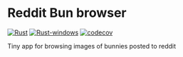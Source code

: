 # Reddit Bun browser

[![Rust](https://github.com/dmweis/reddit_browser/workflows/Rust/badge.svg)](https://github.com/dmweis/reddit_browser/actions)
[![Rust-windows](https://github.com/dmweis/reddit_browser/workflows/Rust-windows/badge.svg)](https://github.com/dmweis/reddit_browser/actions)
[![codecov](https://codecov.io/gh/dmweis/reddit_browser/branch/main/graph/badge.svg)](https://codecov.io/gh/dmweis/reddit_browser)

Tiny app for browsing images of bunnies posted to reddit
